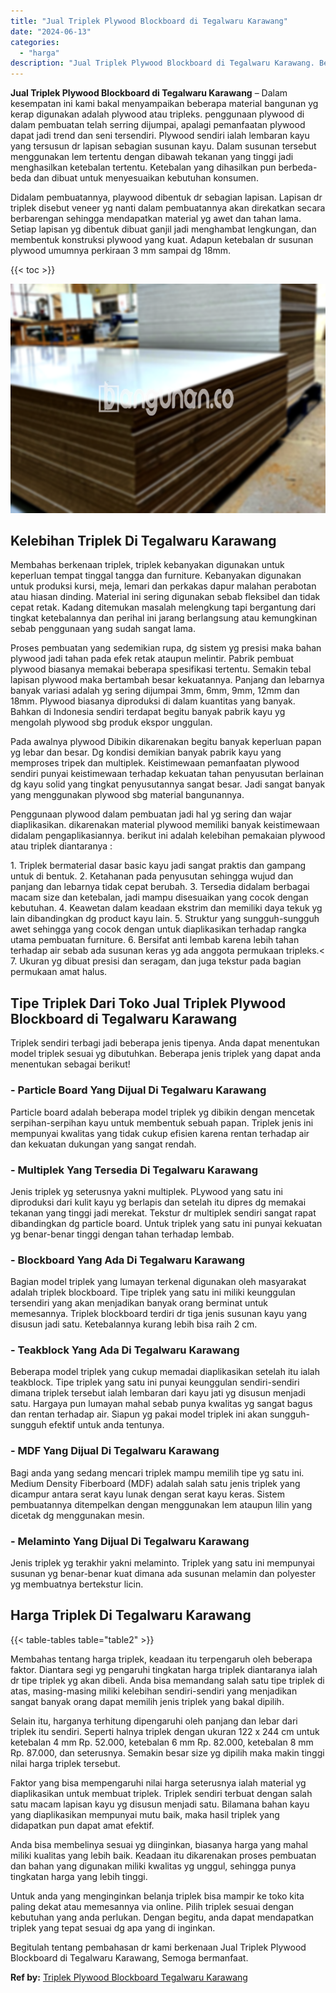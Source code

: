 ```yaml
---
title: "Jual Triplek Plywood Blockboard di Tegalwaru Karawang"
date: "2024-06-13"
categories: 
  - "harga"
description: "Jual Triplek Plywood Blockboard di Tegalwaru Karawang. Begitulah tentang pembahasan dr kami berkenaan Jual Triplek Plywood Blockboard di Tegalwaru Karawang,..."
---
```


**Jual Triplek Plywood Blockboard di Tegalwaru Karawang** – Dalam kesempatan ini kami bakal menyampaikan beberapa material bangunan yg kerap digunakan adalah plywood atau tripleks. penggunaan plywood di dalam pembuatan telah serring dijumpai, apalagi pemanfaatan plywood dapat jadi trend dan seni tersendiri. Plywood sendiri ialah lembaran kayu yang tersusun dr lapisan sebagian susunan kayu. Dalam susunan tersebut menggunakan lem tertentu dengan dibawah tekanan yang tinggi jadi menghasilkan ketebalan tertentu. Ketebalan yang dihasilkan pun berbeda-beda dan dibuat untuk menyesuaikan kebutuhan konsumen.

Didalam pembuatannya, playwood dibentuk dr sebagian lapisan. Lapisan dr triplek disebut veneer yg nanti dalam pembuatannya akan direkatkan secara berbarengan sehingga mendapatkan material yg awet dan tahan lama. Setiap lapisan yg dibentuk dibuat ganjil jadi menghambat lengkungan, dan membentuk konstruksi plywood yang kuat. Adapun ketebalan dr susunan plywood umumnya perkiraan 3 mm sampai dg 18mm.

{{< toc >}}

![Jual Triplek Plywood Blockboard di Tegalwaru Karawang](/images/jual-triplek-murah-03.png)

## Kelebihan Triplek Di Tegalwaru Karawang

Membahas berkenaan triplek, triplek kebanyakan digunakan untuk keperluan tempat tinggal tangga dan furniture. Kebanyakan digunakan untuk produksi kursi, meja, lemari dan perkakas dapur malahan perabotan atau hiasan dinding. Material ini sering digunakan sebab fleksibel dan tidak cepat retak. Kadang ditemukan masalah melengkung tapi bergantung dari tingkat ketebalannya dan perihal ini jarang berlangsung atau kemungkinan sebab penggunaan yang sudah sangat lama.

Proses pembuatan yang sedemikian rupa, dg sistem yg presisi maka bahan plywood jadi tahan pada efek retak ataupun melintir. Pabrik pembuat plywood biasanya memakai beberapa spesifikasi tertentu. Semakin tebal lapisan plywood maka bertambah besar kekuatannya. Panjang dan lebarnya banyak variasi adalah yg sering dijumpai 3mm, 6mm, 9mm, 12mm dan 18mm. Plywood biasanya diproduksi di dalam kuantitas yang banyak. Bahkan di Indonesia sendiri terdapat begitu banyak pabrik kayu yg mengolah plywood sbg produk ekspor unggulan.

Pada awalnya plywood Dibikin dikarenakan begitu banyak keperluan papan yg lebar dan besar. Dg kondisi demikian banyak pabrik kayu yang memproses tripek dan multiplek. Keistimewaan pemanfaatan plywood sendiri punyai keistimewaan terhadap kekuatan tahan penyusutan berlainan dg kayu solid yang tingkat penyusutannya sangat besar. Jadi sangat banyak yang menggunakan plywood sbg material bangunannya.

Penggunaan plywood dalam pembuatan jadi hal yg sering dan wajar diaplikasikan. dikarenakan material plywood memiliki banyak keistimewaan didalam pengaplikasiannya. berikut ini adalah kelebihan pemakaian plywood atau triplek diantaranya :

1\. Triplek bermaterial dasar basic kayu jadi sangat praktis dan gampang untuk di bentuk. 2. Ketahanan pada penyusutan sehingga wujud dan panjang dan lebarnya tidak cepat berubah. 3. Tersedia didalam berbagai macam size dan ketebalan, jadi mampu disesuaikan yang cocok dengan kebutuhan. 4. Keawetan dalam keadaan ekstrim dan memiliki daya tekuk yg lain dibandingkan dg product kayu lain. 5. Struktur yang sungguh-sungguh awet sehingga yang cocok dengan untuk diaplikasikan terhadap rangka utama pembuatan furniture. 6. Bersifat anti lembab karena lebih tahan terhadap air sebab ada susunan keras yg ada anggota permukaan tripleks.< 7. Ukuran yg dibuat presisi dan seragam, dan juga tekstur pada bagian permukaan amat halus.

## Tipe Triplek Dari Toko Jual Triplek Plywood Blockboard di Tegalwaru Karawang

Triplek sendiri terbagi jadi beberapa jenis tipenya. Anda dapat menentukan model triplek sesuai yg dibutuhkan. Beberapa jenis triplek yang dapat anda menentukan sebagai berikut!

### \- Particle Board Yang Dijual Di Tegalwaru Karawang

Particle board adalah beberapa model triplek yg dibikin dengan mencetak serpihan-serpihan kayu untuk membentuk sebuah papan. Triplek jenis ini mempunyai kwalitas yang tidak cukup efisien karena rentan terhadap air dan kekuatan dukungan yang sangat rendah.

### \- Multiplek Yang Tersedia Di Tegalwaru Karawang

Jenis triplek yg seterusnya yakni multiplek. PLywood yang satu ini diproduksi dari kulit kayu yg berlapis dan setelah itu dipres dg memakai tekanan yang tinggi jadi merekat. Tekstur dr multiplek sendiri sangat rapat dibandingkan dg particle board. Untuk triplek yang satu ini punyai kekuatan yg benar-benar tinggi dengan tahan terhadap lembab.

### \- Blockboard Yang Ada Di Tegalwaru Karawang

Bagian model triplek yang lumayan terkenal digunakan oleh masyarakat adalah triplek blockboard. Tipe triplek yang satu ini miliki keunggulan tersendiri yang akan menjadikan banyak orang berminat untuk memesannya. Triplek blockboard terdiri dr tiga jenis susunan kayu yang disusun jadi satu. Ketebalannya kurang lebih bisa raih 2 cm.

### \- Teakblock Yang Ada Di Tegalwaru Karawang

Beberapa model triplek yang cukup memadai diaplikasikan setelah itu ialah teakblock. Tipe triplek yang satu ini punyai keunggulan sendiri-sendiri dimana triplek tersebut ialah lembaran dari kayu jati yg disusun menjadi satu. Hargaya pun lumayan mahal sebab punya kwalitas yg sangat bagus dan rentan terhadap air. Siapun yg pakai model triplek ini akan sungguh-sungguh efektif untuk anda tentunya.

### \- MDF Yang Dijual Di Tegalwaru Karawang

Bagi anda yang sedang mencari triplek mampu memilih tipe yg satu ini. Medium Density Fiberboard (MDF) adalah salah satu jenis triplek yang dicampur antara serat kayu lunak dengan serat kayu keras. Sistem pembuatannya ditempelkan dengan menggunakan lem ataupun lilin yang dicetak dg menggunakan mesin.

### \- Melaminto Yang Dijual Di Tegalwaru Karawang

Jenis triplek yg terakhir yakni melaminto. Triplek yang satu ini mempunyai susunan yg benar-benar kuat dimana ada susunan melamin dan polyester yg membuatnya bertekstur licin.

## Harga Triplek Di Tegalwaru Karawang

{{< table-tables table="table2" >}}

Membahas tentang harga triplek, keadaan itu terpengaruh oleh beberapa faktor. Diantara segi yg pengaruhi tingkatan harga triplek diantaranya ialah dr tipe triplek yg akan dibeli. Anda bisa memandang salah satu tipe triplek di atas, masing-masing miliki kelebihan sendiri-sendiri yang menjadikan sangat banyak orang dapat memilih jenis triplek yang bakal dipilih.

Selain itu, harganya terhitung dipengaruhi oleh panjang dan lebar dari triplek itu sendiri. Seperti halnya triplek dengan ukuran 122 x 244 cm untuk ketebalan 4 mm Rp. 52.000, ketebalan 6 mm Rp. 82.000, ketebalan 8 mm Rp. 87.000, dan seterusnya. Semakin besar size yg dipilih maka makin tinggi nilai harga triplek tersebut.

Faktor yang bisa mempengaruhi nilai harga seterusnya ialah material yg diaplikasikan untuk membuat triplek. Triplek sendiri terbuat dengan salah satu macam lapisan kayu yg disusun menjadi satu. Bilamana bahan kayu yang diaplikasikan mempunyai mutu baik, maka hasil triplek yang didapatkan pun dapat amat efektif.

Anda bisa membelinya sesuai yg diinginkan, biasanya harga yang mahal miliki kualitas yang lebih baik. Keadaan itu dikarenakan proses pembuatan dan bahan yang digunakan miliki kwalitas yg unggul, sehingga punya tingkatan harga yang lebih tinggi.

Untuk anda yang menginginkan belanja triplek bisa mampir ke toko kita paling dekat atau memesannya via online. Pilih triplek sesuai dengan kebutuhan yang anda perlukan. Dengan begitu, anda dapat mendapatkan triplek yang tepat sesuai dg apa yang di inginkan.

Begitulah tentang pembahasan dr kami berkenaan Jual Triplek Plywood Blockboard di Tegalwaru Karawang, Semoga bermanfaat.

**Ref by:** [Triplek Plywood Blockboard Tegalwaru Karawang](https://id.wikipedia.org/wiki/Triplek)
